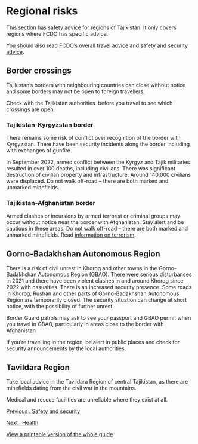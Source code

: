 # Regional risks

This section has safety advice for regions of Tajikistan. It only covers regions where FCDO has specific advice.

You should also read [FCDO’s overall travel advice](/foreign-travel-advice/tajikistan) and [safety and security advice](/foreign-travel-advice/tajikistan/safety-and-security).

## Border crossings

Tajikistan’s borders with neighbouring countries can close without notice and some borders may not be open to foreign travellers.

Check with the Tajikistan authorities  before you travel to see which crossings are open.

### Tajikistan-Kyrgyzstan border

There remains some risk of conflict over recognition of the border with Kyrgyzstan. There have been security incidents along the border including with exchanges of gunfire.

In September 2022, armed conflict between the Kyrgyz and Tajik militaries resulted in over 100 deaths, including civilians. There was significant destruction of civilian property and infrastructure. Around 140,000 civilians were displaced. Do not walk off-road – there are both marked and unmarked minefields.

### Tajikistan-Afghanistan border

Armed clashes or incursions by armed terrorist or criminal groups may occur without notice near the border with Afghanistan. Stay alert and be cautious in these areas. Do not walk off-road – there are both marked and unmarked minefields. Read [information on terrorism](https://www.gov.uk/foreign-travel-advice/tajikistan/safety-and-security#terrorism).

## Gorno-Badakhshan Autonomous Region

There is a risk of civil unrest in Khorog and other towns in the Gorno-Badakhshan Autonomous Region (GBAO). There were serious disturbances in 2021 and there have been violent clashes in and around Khorog since 2022 with casualties. There is an increased security presence. Some roads in Khorog, Rushan and other parts of Gorno-Badakhshan Autonomous Region are temporarily closed. The security situation can change at short notice, with the possibility of further unrest.

Border Guard patrols may ask to see your passport and GBAO permit when you travel in GBAO, particularly in areas close to the border with Afghanistan

If you’re travelling in the region, be alert in public places and check for security announcements by the local authorities.

## Tavildara Region

Take local advice in the Tavildara Region of central Tajikistan, as there are minefields dating from the civil war in the mountains.

Medical and rescue facilities are unreliable where they exist at all.

[Previous
:
Safety and security](/foreign-travel-advice/tajikistan/safety-and-security)

[Next
:
Health](/foreign-travel-advice/tajikistan/health)

[View a printable version of the whole guide](/foreign-travel-advice/tajikistan/print)